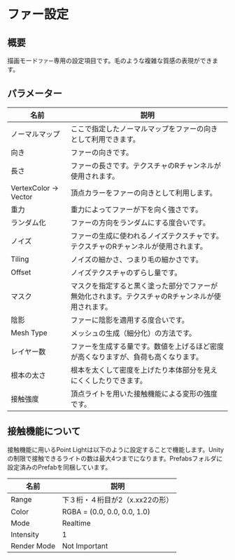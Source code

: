 # ファー設定

## 概要
描画モード`ファー`専用の設定項目です。毛のような複雑な質感の表現ができます。

## パラメーター

|名前|説明|
|-|-|
|ノーマルマップ|ここで指定したノーマルマップをファーの向きとして利用できます。|
|向き|ファーの向きです。|
|長さ|ファーの長さです。テクスチャのRチャンネルが使用されます。|
|VertexColor -> Vector|頂点カラーをファーの向きとして利用します。|
|重力|重力によってファーが下を向く強さです。|
|ランダム化|ファーの方向をランダムにする度合いです。|
|ノイズ|ファーの生成に使われるノイズテクスチャです。テクスチャのRチャンネルが使用されます。|
|Tiling|ノイズの細かさ、つまり毛の細かさです。|
|Offset|ノイズテクスチャのずらし量です。|
|マスク|マスクを指定すると黒く塗った部分でファーが無効化されます。テクスチャのRチャンネルが使用されます。|
|陰影|ファーに陰影を適用する度合いです。|
|Mesh Type|メッシュの生成（細分化）の方法です。|
|レイヤー数|ファーを生成する量です。数値を上げるほど密度が高くなりますが、負荷も高くなります。|
|根本の太さ|根本を太くして密度を上げたり本体部分を見えにくくしたりできます。|
|接触強度|頂点ライトを用いた接触機能による変形の強度です。|

## 接触機能について
接触機能に用いるPoint Lightは以下のように設定することで機能します。Unityの制限で接触できるライトの数は最大4つまでになります。Prefabsフォルダに設定済みのPrefabを同梱しています。

|名前|説明|
|-|-|
|Range|下３桁・４桁目が2（x.xx22の形）|
|Color|RGBA = (0.0, 0.0, 0.0, 1.0)|
|Mode|Realtime|
|Intensity|1|
|Render Mode|Not Important|
